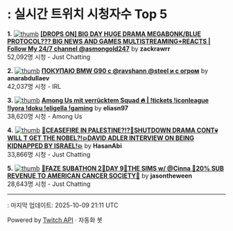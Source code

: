 # : 실시간 트위치 시청자수 Top 5

**1.** [![thumb](https://static-cdn.jtvnw.net/previews-ttv/live_user_zackrawrr-320x180.jpg)](https://twitch.tv/zackrawrr)
**[[DROPS ON] BIG DAY HUGE DRAMA MEGABONK/BLUE PROTOCOL??? BIG NEWS AND GAMES MULTISTREAMING+REACTS | Follow My 24/7 channel @asmongold247](https://twitch.tv/zackrawrr)** by **zackrawrr**<br>52,092명 시청  - Just Chatting

**2.** [![thumb](https://static-cdn.jtvnw.net/previews-ttv/live_user_anarabdullaev-320x180.jpg)](https://twitch.tv/anarabdullaev)
**[ПОКУПАЮ BMW G90 с @ravshann @steel и с огром](https://twitch.tv/anarabdullaev)** by **anarabdullaev**<br>42,037명 시청  - IRL

**3.** [![thumb](https://static-cdn.jtvnw.net/previews-ttv/live_user_eliasn97-320x180.jpg)](https://twitch.tv/eliasn97)
**[Among Us mit verrücktem Squad 🔥 | !tickets !iconleague !lyora !doku !eligella !gaming](https://twitch.tv/eliasn97)** by **eliasn97**<br>38,620명 시청  - Among Us

**4.** [![thumb](https://static-cdn.jtvnw.net/previews-ttv/live_user_hasanabi-320x180.jpg)](https://twitch.tv/HasanAbi)
**[🚨CEASEFIRE IN PALESTINE?!?🚨SHUTDOWN DRAMA CONT💀WILL T GET THE NOBEL?!💥DAVID ADLER INTERVIEW ON BEING KIDNAPPED BY ISRAEL!💥](https://twitch.tv/HasanAbi)** by **HasanAbi**<br>33,866명 시청  - Just Chatting

**5.** [![thumb](https://static-cdn.jtvnw.net/previews-ttv/live_user_jasontheween-320x180.jpg)](https://twitch.tv/jasontheween)
**[🔴FAZE SUBATHON 2🔴DAY 9🔴THE SIMS w/ @Cinna 🔴20% SUB REVENUE TO AMERICAN CANCER SOCIETY🔴](https://twitch.tv/jasontheween)** by **jasontheween**<br>28,643명 시청  - Just Chatting


---
: 마지막 업데이트: 2025-10-09 21:11 UTC

Powered by [Twitch API](https://dev.twitch.tv/docs/api/reference) · 자동화 봇